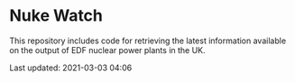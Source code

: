 # Nuke Watch

This repository includes code for retrieving the latest information available on the output of EDF nuclear power plants in the UK.

Last updated: 2021-03-03 04:06